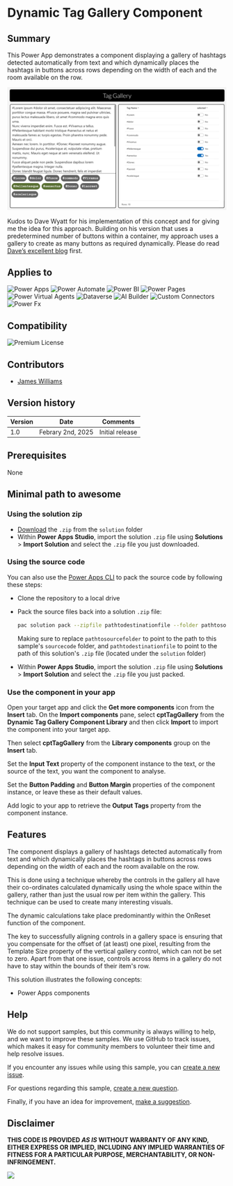 # Dynamic Tag Gallery Component

## Summary

This Power App demonstrates a component displaying a gallery of hashtags detected automatically from text and which dynamically places the hashtags in buttons across rows depending on the width of each and the room available on the row.

![Component Demonstration Screen](assets/Screen1.png)

Kudos to Dave Wyatt for his implementation of this concept and for giving me the idea for this approach. Building on his version that uses a predetermined number of buttons within a container, my approach uses a gallery to create as many buttons as required dynamically. Please do read [Dave’s excellent blog](https://community.powerplatform.com/blogs/post/?postid=b3d4acb9-bfc6-ef11-b8e8-7c1e5267b708) first.

## Applies to

![Power Apps](https://img.shields.io/badge/Power%20Apps-Yes-green "Yes")
![Power Automate](https://img.shields.io/badge/Power%20Automate-No-red "No")
![Power BI](https://img.shields.io/badge/Power%20BI-No-red "No")
![Power Pages](https://img.shields.io/badge/Power%20Pages-No-red "No")
![Power Virtual Agents](https://img.shields.io/badge/Power%20Virtual%20Agents-No-red "No")
![Dataverse](https://img.shields.io/badge/Dataverse-No-red "No")
![AI Builder](https://img.shields.io/badge/AI%20Builder-No-red "No")
![Custom Connectors](https://img.shields.io/badge/Custom%20Connectors-No-red "No")
![Power Fx](https://img.shields.io/badge/Power%20Fx-Yes-green "Yes")

## Compatibility

![Premium License](https://img.shields.io/badge/Premium%20License-Not%20Required-red.svg "Premium license not required")

## Contributors

* [James Williams](https://github.com/wjamesw)

## Version history

Version|Date|Comments
-------|----|--------
1.0|Febrary 2nd, 2025|Initial release

## Prerequisites

None

## Minimal path to awesome

### Using the solution zip

* [Download](./solution/dynamic-tag-gallery.zip) the `.zip` from the `solution` folder
* Within **Power Apps Studio**, import the solution `.zip` file using **Solutions** > **Import Solution** and select the `.zip` file you just downloaded.

### Using the source code

You can also use the [Power Apps CLI](https://docs.microsoft.com/powerapps/developer/data-platform/powerapps-cli) to pack the source code by following these steps:

* Clone the repository to a local drive
* Pack the source files back into a solution `.zip` file:

  ```bash
  pac solution pack --zipfile pathtodestinationfile --folder pathtosourcefolder --processCanvasApps
  ```

  Making sure to replace `pathtosourcefolder` to point to the path to this sample's `sourcecode` folder, and `pathtodestinationfile` to point to the path of this solution's `.zip` file (located under the `solution` folder)
* Within **Power Apps Studio**, import the solution `.zip` file using **Solutions** > **Import Solution** and select the `.zip` file you just packed.

### Use the component in your app

Open your target app and click the **Get more components** icon from the **Insert** tab. On the **Import components** pane, select **cptTagGallery** from the **Dynamic Tag Gallery Component Library** and then click **Import** to import the component into your target app.

Then select **cptTagGallery** from the **Library components** group on the **Insert** tab.

Set the **Input Text** property of the component instance to the text, or the source of the text, you want the component to analyse.

Set the **Button Padding** and **Button Margin** properties of the component instance, or leave these as their default values.

Add logic to your app to retrieve the **Output Tags** property from the component instance.

## Features

The component displays a gallery of hashtags detected automatically from text and which dynamically places the hashtags in buttons across rows depending on the width of each and the room available on the row.

This is done using a technique whereby the controls in the gallery all have their co-ordinates calculated dynamically using the whole space within the gallery, rather than just the usual row per item within the gallery. This technique can be used to create many interesting visuals.

The dynamic calculations take place predominantly within the OnReset function of the component.

The key to successfully aligning controls in a gallery space is ensuring that you compensate for the offset of (at least) one pixel, resulting from the Template Size property of the vertical gallery control, which can not be set to zero. Apart from that one issue, controls across items in a gallery do not have to stay within the bounds of their item's row.

This solution illustrates the following concepts:

* Power Apps components

<!--
RESERVED FOR REPO MAINTAINERS

We'll add the video from the community call recording here

## Video

[![YouTube video title](./assets/video-thumbnail.jpg)](https://www.youtube.com/watch?v=XXXXX "YouTube video title")
-->

## Help

We do not support samples, but this community is always willing to help, and we want to improve these samples. We use GitHub to track issues, which makes it easy for  community members to volunteer their time and help resolve issues.

If you encounter any issues while using this sample, you can [create a new issue](https://github.com/pnp/powerapps-samples/issues/new?assignees=&labels=Needs%3A+Triage+%3Amag%3A%2Ctype%3Abug-suspected&template=bug-report.yml&sample=dynamic-tag-gallery&authors=@wjamesw&title=dynamic-tag-gallery%20-%20).

For questions regarding this sample, [create a new question](https://github.com/pnp/powerapps-samples/issues/new?assignees=&labels=Needs%3A+Triage+%3Amag%3A%2Ctype%3Abug-suspected&template=question.yml&sample=dynamic-tag-gallery&authors=@wjamesw&title=dynamic-tag-gallery%20-%20).

Finally, if you have an idea for improvement, [make a suggestion](https://github.com/pnp/powerapps-samples/issues/new?assignees=&labels=Needs%3A+Triage+%3Amag%3A%2Ctype%3Abug-suspected&template=suggestion.yml&sample=dynamic-tag-gallery&authors=@wjamesw&title=dynamic-tag-gallery%20-%20).

## Disclaimer

**THIS CODE IS PROVIDED *AS IS* WITHOUT WARRANTY OF ANY KIND, EITHER EXPRESS OR IMPLIED, INCLUDING ANY IMPLIED WARRANTIES OF FITNESS FOR A PARTICULAR PURPOSE, MERCHANTABILITY, OR NON-INFRINGEMENT.**

<img src="https://m365-visitor-stats.azurewebsites.net/powerplatform-samples/samples/dynamic-tag-gallery"  aria-hidden="true" />
